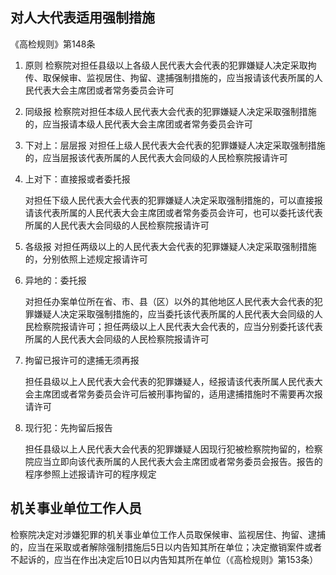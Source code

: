 ## 对人大代表适用强制措施
《高检规则》第148条


1. 原则
    检察院对担任县级以上各级人民代表大会代表的犯罪嫌疑人决定采取拘传、取保候审、监视居住、拘留、逮捕强制措施的，应当报请该代表所属的人民代表大会主席团或者常务委员会许可

1. 同级报
    检察院对担任本级人民代表大会代表的犯罪嫌疑人决定采取强制措施的，应当报请本级人民代表大会主席团或者常务委员会许可

1. 下对上：层层报
    对担任上级人民代表大会代表的犯罪嫌疑人决定采取强制措施的，应当层报该代表所属的人民代表大会同级的人民检察院报请许可

1. 上对下：直接报或者委托报

    对担任下级人民代表大会代表的犯罪嫌疑人决定采取强制措施的，可以直接报请该代表所属的人民代表大会主席团或者常务委员会许可，也可以委托该代表所属的人民代表大会同级的人民检察院报请许可

1. 各级报
    对担任两级以上的人民代表大会代表的犯罪嫌疑人决定采取强制措施的，分别依照上述规定报请许可




1. 异地的：委托报

    对担任办案单位所在省、市、县（区）以外的其他地区人民代表大会代表的犯罪嫌疑人决定采取强制措施的，应当委托该代表所属的人民代表大会同级的人民检察院报请许可；担任两级以上人民代表大会代表的，应当分别委托该代表所属的人民代表大会同级的人民检察院报请许可


1. 拘留已报许可的逮捕无须再报

    担任县级以上人民代表大会代表的犯罪嫌疑人，经报请该代表所属人民代表大会主席团或者常务委员会许可后被刑事拘留的，适用逮捕措施时不需要再次报请许可



1. 现行犯：先拘留后报告

    担任县级以上人民代表大会代表的犯罪嫌疑人因现行犯被检察院拘留的，检察院应当立即向该代表所属的人民代表大会主席团或者常务委员会报告。报告的程序参照上述报请许可的程序规定

## 机关事业单位工作人员
检察院决定对涉嫌犯罪的机关事业单位工作人员取保候审、监视居住、拘留、逮捕的，应当在采取或者解除强制措施后5日以内告知其所在单位；决定撤销案件或者不起诉的，应当在作出决定后10日以内告知其所在单位（《高检规则》第153条）

